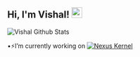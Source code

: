 <h2>Hi, I'm Vishal! <img src="https://github.githubassets.com/images/mona-whisper.gif" height="24" /></h2>

![Vishal Github Stats](https://github-readme-stats.vercel.app/api?username=akira-vishal&theme=highcontrast&show_icons=true)

•⚡I’m currently working on [![Nexus Kernel](http://img.shields.io/static/v1?Nexus=Kernel&logo=appveyor)](t.me/NexusKernel)